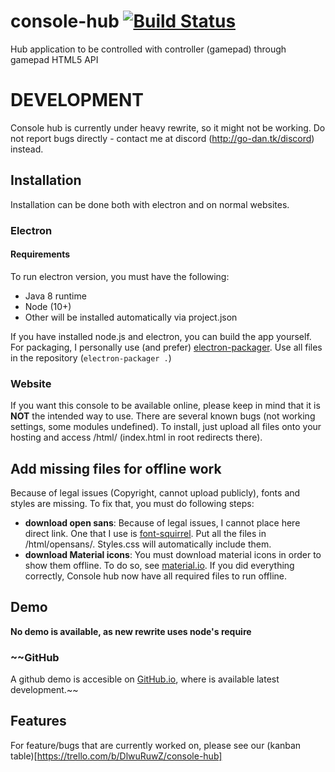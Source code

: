 # console-hub [![Build Status](https://travis-ci.org/danbulant/console-hub.svg?branch=master)](https://travis-ci.org/danbulant/console-hub)
Hub application to be controlled with controller (gamepad) through gamepad HTML5 API

# DEVELOPMENT

Console hub is currently under heavy rewrite, so it might not be working. Do not report bugs directly - contact me at discord (http://go-dan.tk/discord) instead.

## Installation
Installation can be done both with electron and on normal websites.

### Electron
#### Requirements
To run electron version, you must have the following:

* Java 8 runtime
* Node (10+)
* Other will be installed automatically via project.json

If you have installed node.js and electron, you can build the app yourself.
For packaging, I personally use (and prefer) [electron-packager](https://github.com/electron-userland/electron-packager).
Use all files in the repository (`electron-packager .`)

### Website
If you want this console to be available online, please keep in mind that it is **NOT** the intended way to use. There are several known bugs (not working settings, some modules undefined). 
To install, just upload all files onto your hosting and access /html/ (index.html in root redirects there).

## Add missing files for offline work
Because of legal issues (Copyright, cannot upload publicly), fonts and styles are missing. To fix that, you must do following steps:

* **download open sans**: Because of legal issues, I cannot place here direct link. One that I use is [font-squirrel](https://www.fontsquirrel.com/fonts/open-sans). Put all the files in /html/opensans/. Styles.css will automatically include them.
* **download Material icons**: You must download material icons in order to show them offline. To do so, see [material.io](https://material.io/icons/).
If you did everything correctly, Console hub now have all required files to run offline.

## Demo
**No demo is available, as new rewrite uses node's require**
### ~~GitHub
A github demo is accesible on [GitHub.io](https://console.danbulant.eu/console-hub/html/index.html), where is available latest development.~~

## Features
For feature/bugs that are currently worked on, please see our (kanban table)[https://trello.com/b/DlwuRuwZ/console-hub]
